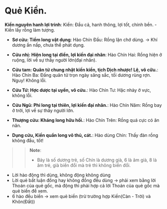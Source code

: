 # Quẻ Kiền. 

**Kiền nguyên hanh lợi trinh**: Kiền: Đầu cả, hanh thông, lợi tốt, chính bền. 
    - Kiền lấy rồng làm tượng. 
- **Sơ cửu: Tiềm long vật dụng**: Hào Chín Đầu: Rồng lặn chớ dùng. -> Khí dương ẩn nấp, chưa thể phát dụng. 
- **Cửu nhị: Hiện long tại điền, lợi kiến đại nhân**: Hào Chín Hai: Rồng hiện ở ruộng, lời về sự thấy người lớn(đại nhân). 
- **Cửu tam: Quân tử chung nhật kiến kiền, tịch Dịch nhược! Lệ, vô cữu.**: Hào Chín Ba: Đấng quân tử trọn ngày săng sắc, tối dương rùng rợn. Nguy! Không lỗi. 
- **Cửu Tứ: Hợc dược tại uyển, vô cửu.**: Hào Chín Tư: Hặc nhảy ở vực, không lỗi. 
- **Cửu Ngũ: Phi long tại thiên, lợi kiến đại nhân.**: Hào Chín Năm: Rồng bay ở trời, lợi về sự thấy người lớn. 
- **Thượng cửu: Kháng long hữu hối.**: Hào Chín Trên: Rồng quá cực có ăn năn. 

- **Dụng cửu, Kiền quẩn long vô thủ, cát.**: Hào dùng Chín: Thấy đàn rồng không đầu, tốt!
>> **Note**: 
>> + Bảy là số dương trẻ, số Chín là dương già, 6 là âm già, 8 là âm trẻ, già biến đổi mà trẻ thì không biến đổi. 
+ Lời hào động thì dùng, không động không dùng
+ Lời quẻ bất luận đồng hay không đồng đều dùng -> phải xem bằng lời Thoán của quẻ gốc, mà động thì phải hợp cả lời Thoán của quẻ gốc mà quẻ biến để xem. 
+ 6 hào đều biến -> xem quẻ biền (trừ trường hợp Kiền(Càn - Trời) và Khôn(Đất))